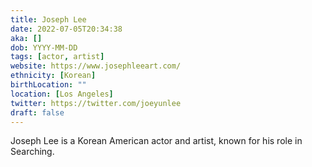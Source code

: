 ```yaml
---
title: Joseph Lee
date: 2022-07-05T20:34:38
aka: []
dob: YYYY-MM-DD
tags: [actor, artist]
website: https://www.josephleeart.com/
ethnicity: [Korean]
birthLocation: ""
location: [Los Angeles]
twitter: https://twitter.com/joeyunlee
draft: false
---
```


Joseph Lee is a Korean American actor and artist, known for his role in
Searching.
